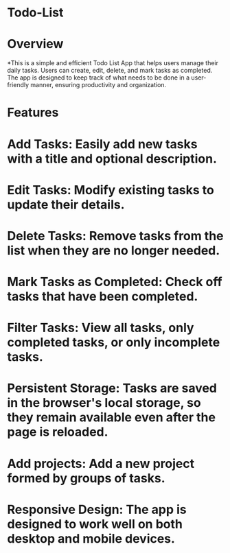 # Todo-List

# Overview
*This is a simple and efficient Todo List App that helps users manage their daily tasks. Users can create, edit, delete, and mark tasks as completed. The app is designed to keep track of what needs to be done in a user-friendly manner, ensuring productivity and organization.

# Features
# Add Tasks: Easily add new tasks with a title and optional description.
# Edit Tasks: Modify existing tasks to update their details.
# Delete Tasks: Remove tasks from the list when they are no longer needed.
# Mark Tasks as Completed: Check off tasks that have been completed.
# Filter Tasks: View all tasks, only completed tasks, or only incomplete tasks.
# Persistent Storage: Tasks are saved in the browser's local storage, so they remain available even after the page is reloaded.
# Add projects: Add a new project formed by groups of tasks.
# Responsive Design: The app is designed to work well on both desktop and mobile devices.
